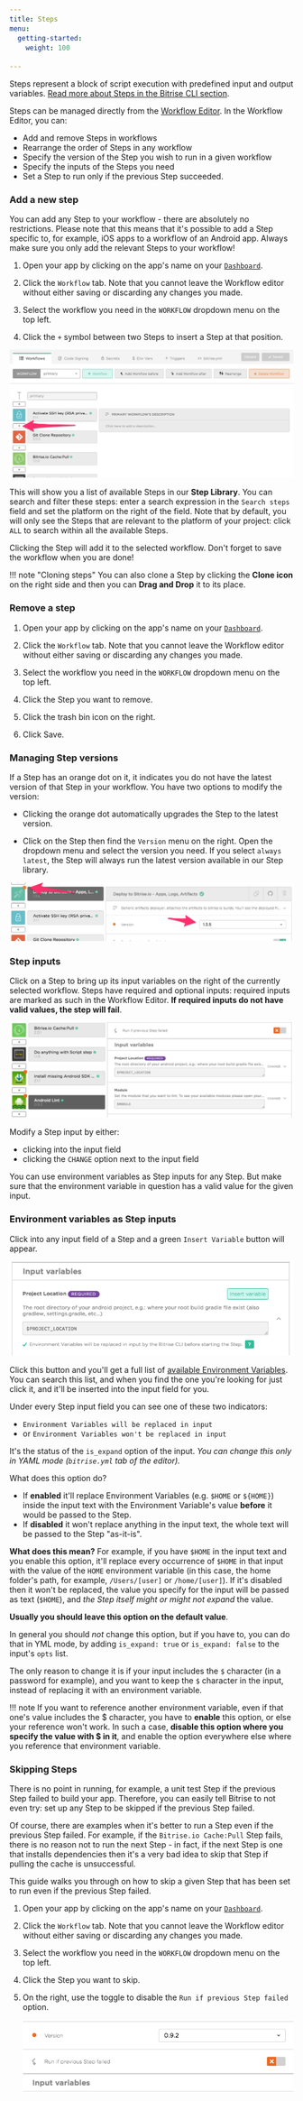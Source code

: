 ```yaml
---
title: Steps
menu:
  getting-started:
    weight: 100

---
```

Steps represent a block of script execution with predefined input and output variables. [Read more about Steps in the Bitrise CLI section](/bitrise-cli/steps).

Steps can be managed directly from the [Workflow Editor](/getting-started/getting-started-workflows). In the Workflow Editor, you can:

- Add and remove Steps in workflows
- Rearrange the order of Steps in any workflow
- Specify the version of the Step you wish to run in a given workflow
- Specify the inputs of the Steps you need
- Set a Step to run only if the previous Step succeeded.

### Add a new step

You can add any Step to your workflow - there are absolutely no restrictions. Please note that this means that it's possible to add a Step specific to, for example, iOS apps to a workflow of an Android app. Always make sure you only add the relevant Steps to your workflow!

1. Open your app by clicking on the app's name on your [`Dashboard`](https://app.bitrise.io/dashboard).

1. Click the `Workflow` tab. Note that you cannot leave the Workflow editor without either saving or discarding any changes you made.

1. Select the workflow you need in the `WORKFLOW` dropdown menu on the top left.

1. Click the `+` symbol between two Steps to insert a Step at that position.

![Add step button in Workflow Editor](/img/getting-started/add-your-first-step.png)

This will show you a list of available Steps in our __Step Library__.
You can search and filter these steps: enter a search expression in the `Search steps` field and set the platform on the right of the field. Note that by default, you will only see the Steps that are relevant to the platform of your project: click `ALL` to search within all the available Steps.

Clicking the Step will add it to the selected workflow. Don't forget to save the workflow when you are done!

!!! note "Cloning steps"
    You can also clone a Step by clicking the __Clone icon__ on the right side and then you can __Drag and Drop__ it to its place.

### Remove a step

1. Open your app by clicking on the app's name on your [`Dashboard`](https://app.bitrise.io/dashboard).

1. Click the `Workflow` tab. Note that you cannot leave the Workflow editor without either saving or discarding any changes you made.

1. Select the workflow you need in the `WORKFLOW` dropdown menu on the top left.

1. Click the Step you want to remove.

1. Click the trash bin icon on the right.

1. Click Save.

### Managing Step versions

If a Step has an orange dot on it, it indicates you do not have the latest version of that Step in your workflow. You have two options to modify the version:

- Clicking the orange dot automatically upgrades the Step to the latest version.

- Click on the Step then find the `Version` menu on the right. Open the dropdown menu and select the version you need. If you select `always latest`, the Step will always run the latest version available in our Step library.

![Update steps in Workflow Editor](/img/getting-started/update-steps.png)

### Step inputs

Click on a Step to bring up its input variables on the right of the currently selected workflow. Steps have required and optional inputs: required inputs are marked as such in the Workflow Editor. __If required inputs do not have valid values, the step will fail__.

![Required input](/img/getting-started/step-inputs.png)

Modify a Step input by either:

- clicking into the input field
- clicking the `CHANGE` option next to the input field

You can use environment variables as Step inputs for any Step. But make sure that the environment variable in question has a valid value for the given input.

### Environment variables as Step inputs

Click into any input field of a Step and a green `Insert Variable` button will appear.

![Insert variable](/img/getting-started/insert-variable.png)

Click this button and you'll get a full list of [available Environment Variables](/builds/available-environment-variables). You can search this list, and when you find the one you're looking for just click it, and it'll be inserted into the input field for you.

Under every Step input field you can see one of these two indicators:

- `Environment Variables will be replaced in input`
- or `Environment Variables won't be replaced in input`

It's the status of the `is_expand` option of the input.
*You can change this only in YAML mode (`bitrise.yml` tab of the editor).*

What does this option do?

* If **enabled** it'll replace Environment Variables (e.g. `$HOME` or `${HOME}`)
  inside the input text with the Environment Variable's value **before** it would be passed to the Step.
* If **disabled** it won't replace anything in the input text, the whole text will be passed to the Step "as-it-is".

**What does this mean?** For example, if you have `$HOME` in the input text
and you enable this option, it'll replace every occurrence of `$HOME` in that input
with the value of the `HOME` environment variable
(in this case, the home folder's path, for example, `/Users/[user]` or `/home/[user]`).
If it's disabled then it won't be replaced,
the value you specify for the input will be passed as text (`$HOME`),
and *the Step itself might or might not expand* the value.

__Usually you should leave this option on the default value__.

In general you should *not* change this option, but if you have to,
you can do that in YML mode, by adding `is_expand: true` or `is_expand: false` to the input's `opts` list.

The only reason to change it is if your input includes the `$` character (in a password for example),
and you want to keep the `$` character in the input, instead of
replacing it with an environment variable.

!!! note
    If you want to reference another environment variable, even if that one's value includes the $ character, you have to __enable__ this option, or else your reference won't work. In such a case, __disable this option where you specify the value with $ in it__, and enable the option everywhere else where you reference that environment variable.

### Skipping Steps

There is no point in running, for example, a unit test Step if the previous Step failed to build your app. Therefore, you can easily tell Bitrise to not even try: set up any Step to be skipped if the previous Step failed.

Of course, there are examples when it's better to run a Step even if the previous Step failed. For example, if the `Bitrise.io Cache:Pull` Step fails, there is no reason not to run the next Step - in fact, if the next Step is one that installs dependencies then it's a very bad idea to skip that Step if pulling the cache is unsuccessful.

This guide walks you through on how to skip a given Step that has been set to run even if the previous Step failed.

1. Open your app by clicking on the app's name on your [`Dashboard`](https://app.bitrise.io/dashboard).

1. Click the `Workflow` tab. Note that you cannot leave the Workflow editor without either saving or discarding any changes you made.

1. Select the workflow you need in the `WORKFLOW` dropdown menu on the top left.

1. Click the Step you want to skip.

1. On the right, use the toggle to disable the `Run if previous Step failed` option.

    ![Run if previous failed](/img/getting-started/run-if-failed.png)